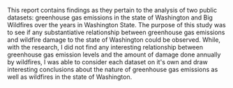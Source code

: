 This report contains findings as they pertain to the analysis of two public datasets: greenhouse gas emissions in the state of Washington and Big Wildfires over the years in Washington State. The purpose of this study was to see if any substantiative relationship between greenhouse gas emissions and wildfire damage to the state of Washington could be observed. While, with the research, I did not find any interesting relationship between greenhouse gas emission levels and the amount of damage done annually by wildfires, I was able to consider each dataset on it's own and draw interesting conclusions about the nature of greenhouse gas emissions as well as wildfires in the state of Washington.